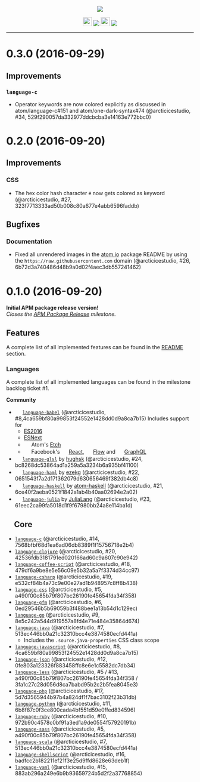 <p align="center"><img src="https://cdn.rawgit.com/arcticicestudio/nord-atom-syntax/develop/assets/nord-atom-syntax-banner.svg"/></p>

<p align="center"><img src="https://atom.io/favicon.ico" width=24 height=24/> <a href="https://atom.io/themes/nord-atom-syntax"><img src="https://img.shields.io/apm/v/nord-atom-syntax.svg"/></a> <img src="https://assets-cdn.github.com/favicon.ico" width=24 height=24/> <a href="https://github.com/arcticicestudio/nord-atom-syntax/releases/latest"><img src="https://img.shields.io/github/release/arcticicestudio/nord-atom-syntax.svg"/></a></p>

---

# 0.3.0 (2016-09-29)
## Improvements
### `language-c`
  - Operator keywords are now colored explicitly as discussed in atom/language-c#151 and atom/one-dark-syntax#74 (@arcticicestudio, #34, 529f290057da332977ddcbcba3e14163e772bbc0)

# 0.2.0 (2016-09-20)
## Improvements
### CSS
  - The hex color hash character `#` now gets colored as keyword (@arcticicestudio, #27, 323f7713333ad50b008c80a677e4abb6596faddb)

## Bugfixes
### Documentation
  - Fixed all unrendered images in the [atom.io](https://atom.io/themes/nord-atom-syntax) package README by using the `https://raw.githubusercontent.com` domain (@arcticicestudio, #26, 6b72d3a740486d48b9a0d02f4aec3db557241462)

# 0.1.0 (2016-09-20)
**Initial APM package release version!**  
*Closes the [APM Package Release](https://github.com/arcticicestudio/nord-atom-syntax/milestone/1) milestone.*

## Features
A complete list of all implemented features can be found in the [README](https://github.com/arcticicestudio/nord-atom-syntax/blob/develop/README.md#features) section.

### Languages
A complete list of all implemented languages can be found in the milestone backlog ticket #1.

**Community**  
  - <img src="https://avatars1.githubusercontent.com/u/2313237" width=16 height=16/> [`language-babel`](https://atom.io/packages/language-babel) (@arcticicestudio, #8,4ca659bf80a99853f24552e1428dd0d9a8ca7b15)
    Includes support for
      - [ES2016](https://babeljs.io)
      - [ESNext](https://github.com/esnext/esnext)
      - <img src="https://atom.io/favicon.ico" width=16 height=16/> Atom's [Etch](https://github.com/atom/etch)
      - <img src="https://facebook.com/favicon.ico" width=16 height=16/> Facebook's <img src="https://facebook.github.io/react/favicon.ico" width=16 height=16/> [React](https://facebook.github.io/react), <img src="https://flowtype.org/static/favicon.png" width=16 height=16/> [Flow](https://flowtype.org) and <img src="http://graphql.org/img/favicon.png" width=16 height=16/> [GraphQL](http://graphql.org)
  - <img src="https://avatars3.githubusercontent.com/u/569817" width=16 height=16/>  [`language-glsl`](https://atom.io/packages/language-glsl) by [hughsk](https://github.com/hughsk) (@arcticicestudio, #24, bc8268dc53864ad1a259a5a3234b6a935bf41100)
  - <img src="https://avatars0.githubusercontent.com/u/6979737" width=16 height=16/>  [`language-haml`](https://atom.io/packages/language-haml) by [ezekg](https://github.com/ezekg) (@arcticicestudio, #22, 0651543f7a2d17f362079d630656469f382db4c8)
  - <img src="https://avatars3.githubusercontent.com/u/12533767" width=16 height=16/>  [`language-haskell`](https://atom.io/packages/language-haskell) by [atom-haskell](https://github.com/atom-haskell) (@arcticicestudio, #21, 6ce40f2aeba0521f1842a1ab4b40aa02694e2a02)
  - <img src="https://avatars2.githubusercontent.com/u/743164" width=16 height=16/> [`language-julia`](https://atom.io/packages/language-julia) by [JuliaLang](https://github.com/JuliaLang) (@arcticicestudio, #23, 61eec2ca99fa5018d1f9f67980bb24a8e114ba1d)

## <img src="https://avatars0.githubusercontent.com/u/1089146" width=16 height=16/> Core
  - [`language-c`](https://atom.io/packages/language-c) (@arcticicestudio, #14, 7568bfbf68d1ea6ad06db8389f1f15756718e2b4)
  - [`language-clojure`](https://atom.io/packages/language-clojure) (@arcticicestudio, #20, 42536fdb3181791ed020166ad60c9a607c90e942)
  - [`language-coffee-script`](https://atom.io/packages/language-coffee-script) (@arcticicestudio, #18, 479df6a9be8e5e56c09e5b32a5a7f3374d34cc97)
  - [`language-csharp`](https://atom.io/packages/language-csharp) (@arcticicestudio, #19, e532cf84b4a73c9e00e27ad1b948957c8ff8b438)
  - [`language-css`](https://atom.io/packages/language-css) (@arcticicestudio, #5, a490f00c85b79f807bc26190fe45654fda34f358)
  - [`language-gfm`](https://atom.io/packages/language-gfm) (@arcticicestudio, #6, 0ed29546b5b69059b3f488bee1a13b54d1c129ec)
  - [`language-go`](https://atom.io/packages/language-go) (@arcticicestudio, #9, 8e5c242a544d919557a8fd4e71e484e35864d674)
  - [`language-java`](https://atom.io/packages/language-java) (@arcticicestudio, #7, 513ec446bb0a21c32310bcc4e3874580ecfd441a)
    - Includes the `.source.java-properties` CSS class scope
  - [`language-javascript`](https://atom.io/packages/language-javascript) (@arcticicestudio, #8, 4ca659bf80a99853f24552e1428dd0d9a8ca7b15)
  - [`language-json`](https://atom.io/packages/language-json) (@arcticicestudio, #12, 0fe803a123326f883458ffc8e6e1c5582dc7db34)
  - [`language-less`](https://atom.io/packages/language-less) (@arcticicestudio, #5 / #13, a490f00c85b79f807bc26190fe45654fda34f358 / 3fa1c27c28d056d8ca7babd95b2c2b5fea8045e3)
  - [`language-php`](https://atom.io/packages/language-php) (@arcticicestudio, #17, 5d7d3565944b97b4a824df1f7bac3102f23b31db)
  - [`language-python`](https://atom.io/packages/language-python) (@arcticicestudio, #11, 6b8f87c0f3ce800cada4bf551d59e0ffed834596)
  - [`language-ruby`](https://atom.io/packages/language-ruby) (@arcticicestudio, #10, 972b90c4578c0bf91a3ed1a9de0554f57920191b)
  - [`language-sass`](https://atom.io/packages/language-sass) (@arcticicestudio, #5, a490f00c85b79f807bc26190fe45654fda34f358)
  - [`language-scala`](https://atom.io/packages/language-scala) (@arcticicestudio, #7, 513ec446bb0a21c32310bcc4e3874580ecfd441a)
  - [`language-shellscript`](https://atom.io/packages/language-shellscript) (@arcticicestudio, #16, badfcc2b182211ef21f3e25d9ffd8628e63deb1f)
  - [`language-yaml`](https://atom.io/packages/language-yaml) (@arcticicestudio, #15, 883ab296a249e6b9b93659724b5d2f2a37768854)
